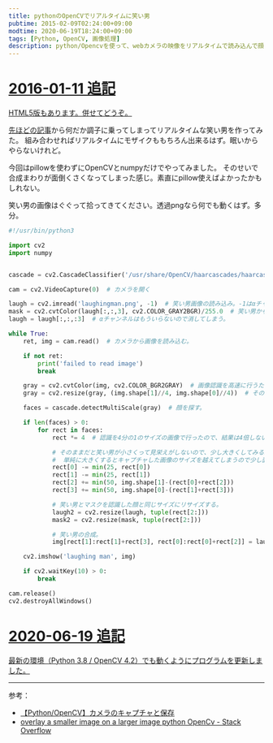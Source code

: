 ```yaml
---
title: pythonのOpenCVでリアルタイムに笑い男
pubtime: 2015-02-09T02:24:00+09:00
modtime: 2020-06-19T18:24:00+09:00
tags: [Python, OpenCV, 画像処理]
description: python/Opencvを使って、webカメラの映像をリアルタイムで読み込んで顔を検出して、笑い男の画像を重ねるプログラムを作ってみました。
---
```


<ins date="2016-01-11">

# 2016-01-11 追記

[HTML5版](/blog/2016/01/html5-realtime-laughing-man)もあります。併せてどうぞ。

</ins>

[先ほどの記事](/blog/2015/02/python-opencv-pillow-facemosaic)から何だか調子に乗ってしまってリアルタイムな笑い男を作ってみた。
組み合わせればリアルタイムにモザイクももちろん出来るはず。眠いからやらないけれど。

今回はpillowを使わずにOpenCVとnumpyだけでやってみました。
そのせいで合成まわりが面倒くさくなってしまった感じ。素直にpillow使えばよかったかもしれない。

笑い男の画像はぐぐって拾ってきてください。透過pngなら何でも動くはず。多分。

``` python
#!/usr/bin/python3

import cv2
import numpy


cascade = cv2.CascadeClassifier('/usr/share/OpenCV/haarcascades/haarcascade_frontalface_alt.xml')  # 顔認識用の特徴量

cam = cv2.VideoCapture(0)  # カメラを開く

laugh = cv2.imread('laughingman.png', -1)  # 笑い男画像の読み込み。-1はαチャンネル付きということのようだ？
mask = cv2.cvtColor(laugh[:,:,3], cv2.COLOR_GRAY2BGR)/255.0  # 笑い男からαチャンネルだけを抜き出して0から1までの値にする。あと3チャンネルにしておく。
laugh = laugh[:,:,:3]  # αチャンネルはもういらないので消してしまう。

while True:
    ret, img = cam.read()  # カメラから画像を読み込む。

    if not ret:
        print('failed to read image')
        break

    gray = cv2.cvtColor(img, cv2.COLOR_BGR2GRAY)  # 画像認識を高速に行うためにグレースケール化。
    gray = cv2.resize(gray, (img.shape[1]//4, img.shape[0]//4))  # そのままだと遅かったので画像を4分の1にしてさらに高速化。

    faces = cascade.detectMultiScale(gray)  # 顔を探す。

    if len(faces) > 0:
        for rect in faces:
            rect *= 4  # 認識を4分の1のサイズの画像で行ったので、結果は4倍しないといけない。

            # そのままだと笑い男が小さくって見栄えがしないので、少し大きくしてみる。
            #  単純に大きくするとキャプチャした画像のサイズを越えてしまうので少し面倒な処理をしている。
            rect[0] -= min(25, rect[0])
            rect[1] -= min(25, rect[1])
            rect[2] += min(50, img.shape[1]-(rect[0]+rect[2]))
            rect[3] += min(50, img.shape[0]-(rect[1]+rect[3]))

            # 笑い男とマスクを認識した顔と同じサイズにリサイズする。
            laugh2 = cv2.resize(laugh, tuple(rect[2:]))
            mask2 = cv2.resize(mask, tuple(rect[2:]))

            # 笑い男の合成。
            img[rect[1]:rect[1]+rect[3], rect[0]:rect[0]+rect[2]] = laugh2[:,:] * mask2 + img[rect[1]:rect[1]+rect[3], rect[0]:rect[0]+rect[2]] * (1.0 - mask2)

    cv2.imshow('laughing man', img)

    if cv2.waitKey(10) > 0:
        break

cam.release()
cv2.destroyAllWindows()
```


<ins date="2020-06-19">

# 2020-06-19 追記

最新の環境（Python 3.8 / OpenCV 4.2）でも動くようにプログラムを更新しました。

</ins>

---

参考：
- [【Python/OpenCV】カメラのキャプチャと保存](http://python-gazo.blog.jp/opencv/Webカメラ画像取得)
- [overlay a smaller image on a larger image python OpenCv - Stack Overflow](http://stackoverflow.com/questions/14063070/overlay-a-smaller-image-on-a-larger-image-python-opencv)
